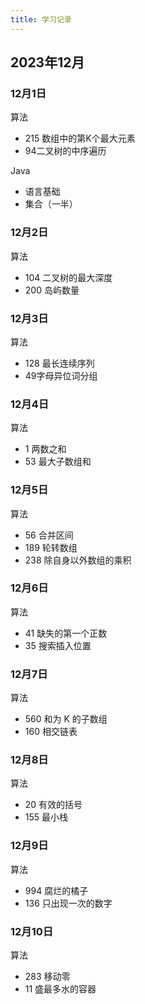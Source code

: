 ```yaml
---
title: 学习记录
---
```


## 2023年12月

### 12月1日

算法

- 215 数组中的第K个最大元素
- 94二叉树的中序遍历

Java

- 语言基础
- 集合（一半）

### 12月2日

算法

- 104 二叉树的最大深度
- 200 岛屿数量

### 12月3日

算法

- 128 最长连续序列
- 49字母异位词分组
 
### 12月4日

算法

- 1 两数之和
- 53 最大子数组和

### 12月5日

算法

- 56 合并区间
- 189 轮转数组
- 238 除自身以外数组的乘积

### 12月6日

算法

- 41 缺失的第一个正数
- 35 搜索插入位置

### 12月7日

算法

- 560 和为 K 的子数组
- 160 相交链表

### 12月8日

算法

- 20 有效的括号
- 155 最小栈

### 12月9日

算法
-  994 腐烂的橘子
-  136 只出现一次的数字

### 12月10日

算法
-  283 移动零
-  11 盛最多水的容器
